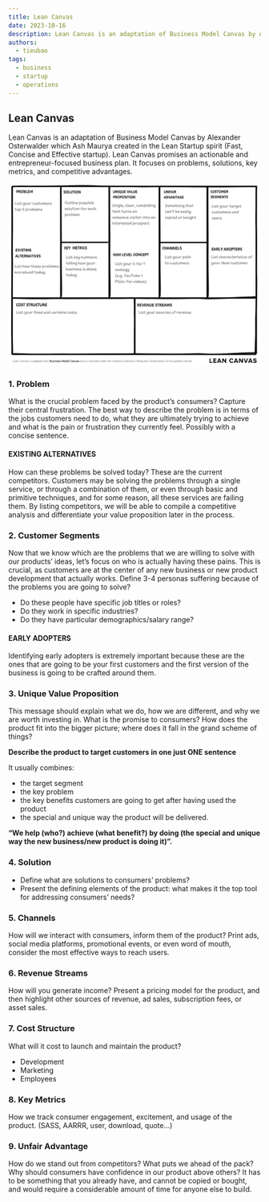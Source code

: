 ```yaml
---
title: Lean Canvas
date: 2023-10-16
description: Lean Canvas is an adaptation of Business Model Canvas by Alexander Osterwalder which Ash Maurya created in the Lean Startup spirit (Fast, Concise and Effective startup). Lean Canvas promises an actionable and entrepreneur-focused business plan. It focuses on problems, solutions, key metrics, and competitive advantages.
authors: 
  - tieubao
tags:
  - business
  - startup
  - operations
---
```


## Lean Canvas

Lean Canvas is an adaptation of Business Model Canvas by Alexander Osterwalder which Ash Maurya created in the Lean Startup spirit (Fast, Concise and Effective startup). Lean Canvas promises an actionable and entrepreneur-focused business plan. It focuses on problems, solutions, key metrics, and competitive advantages.

![leancanvas](assets/lean-canvas_leancanvas.webp)

### 1. Problem

What is the crucial problem faced by the product’s consumers? Capture their central frustration. The best way to describe the problem is in terms of the jobs customers need to do, what they are ultimately trying to achieve and what is the pain or frustration they currently feel. Possibly with a concise sentence.

#### EXISTING ALTERNATIVES

How can these problems be solved today? These are the current competitors. Customers may be solving the problems through a single service, or through a combination of them, or even through basic and primitive techniques, and for some reason, all these services are failing them. By listing competitors, we will be able to compile a competitive analysis and differentiate your value proposition later in the process.

### 2. Customer Segments

Now that we know which are the problems that we are willing to solve with our products’ ideas, let’s focus on who is actually having these pains. This is crucial, as customers are at the center of any new business or new product development that actually works.
Define 3-4 personas suffering because of the problems you are going to solve?

* Do these people have specific job titles or roles?
* Do they work in specific industries?
* Do they have particular demographics/salary range?

#### EARLY ADOPTERS

Identifying early adopters is extremely important because these are the ones that are going to be your first customers and the first version of the business is going to be crafted around them.

### 3. Unique Value Proposition

This message should explain what we do, how we are different, and why we are worth investing in. What is the promise to consumers?
How does the product fit into the bigger picture; where does it fall in the grand scheme of things?

**Describe the product to target customers in one just ONE sentence**

It usually combines:

* the target segment
* the key problem
* the key benefits customers are going to get after having used the product
* the special and unique way the product will be delivered.

**“We help (who?) achieve (what benefit?) by doing (the special and unique way the new business/new product is doing it)”.**

### 4. Solution

* Define what are solutions to consumers’ problems?
* Present the defining elements of the product: what makes it the top tool for addressing consumers’ needs?

### 5. Channels

How will we interact with consumers, inform them of the product? Print ads, social media platforms, promotional events, or even word of mouth, consider the most effective ways to reach users.

### 6. Revenue Streams

How will you generate income? Present a pricing model for the product, and then highlight other sources of revenue, ad sales, subscription fees, or asset sales.

### 7. Cost Structure

What will it cost to launch and maintain the product?

* Development
* Marketing
* Employees

### 8. Key Metrics

How we track consumer engagement, excitement, and usage of the product. (SASS, AARRR, user, download, quote…)

### 9. Unfair Advantage

How do we stand out from competitors? What puts we ahead of the pack? Why should consumers have confidence in our product above others?
It has to be something that you already have, and cannot be copied or bought, and would require a considerable amount of time for anyone else to build.
